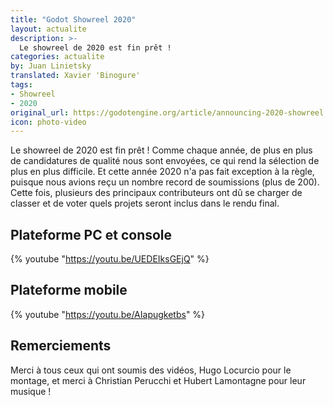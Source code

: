 ```yaml
---
title: "Godot Showreel 2020"
layout: actualite
description: >-
  Le showreel de 2020 est fin prêt !
categories: actualite
by: Juan Linietsky 
translated: Xavier 'Binogure'
tags:
- Showreel
- 2020
original_url: https://godotengine.org/article/announcing-2020-showreel
icon: photo-video
---
```


Le showreel de 2020 est fin prêt ! Comme chaque année, de plus en plus de candidatures de qualité nous sont envoyées, ce qui rend la sélection de plus en plus difficile. Et cette année 2020 n'a pas fait exception à la règle, puisque nous avions reçu un nombre record de soumissions (plus de 200). Cette fois, plusieurs des principaux contributeurs ont dû se charger de classer et de voter quels projets seront inclus dans le rendu final.

## Plateforme PC et console

{% youtube "https://youtu.be/UEDEIksGEjQ" %}

## Plateforme mobile

{% youtube "https://youtu.be/AIapugketbs" %}


## Remerciements

Merci à tous ceux qui ont soumis des vidéos, Hugo Locurcio pour le montage, et merci à Christian Perucchi et Hubert Lamontagne pour leur musique !
